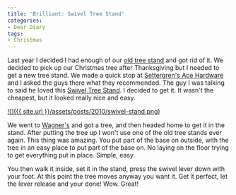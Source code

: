 ```yaml
---
title: 'Brilliant: Swivel Tree Stand'
categories:
- Dear Diary
tags:
- Christmas
---
```


Last year I decided I had enough of our [old tree stand](http://www.amazon.com/dp/B000GRM230/?tag=thingelstad-20) and got rid of it. We decided to pick up our Christmas tree after Thanksgiving but I needed to get a new tree stand.
We made a quick stop at [Settergren's Ace Hardware](http://www.settergrenacehardware.com/) and I asked the guys there what they recommended. The guy I was talking to said he loved this [Swivel Tree Stand](http://www.amazon.com/dp/B003A5TXG4/?tag=thingelstad-20). I decided to get it. It wasn't the cheapest, but it looked really nice and easy.

[![]({{ site.url }}/assets/posts/2010/swivel-stand.png)](http://www.amazon.com/dp/B003A5TXG4/?tag=thingelstad-20)

We went to [Wagner's](http://www.wagnergreenhouses.com/) and got a tree, and then headed home to get it in the stand. After putting the tree up I won't use one of the old tree stands ever again. This thing was amazing. You put part of the base on outside, with the tree in an easy place to put part of the base on. No laying on the floor trying to get everything put in place. Simple, easy.

You then walk it inside, set it in the stand, press the swivel lever down with your foot. At this point the tree moves anyway you want it. Get it perfect, let the lever release and your done! Wow. Great!
